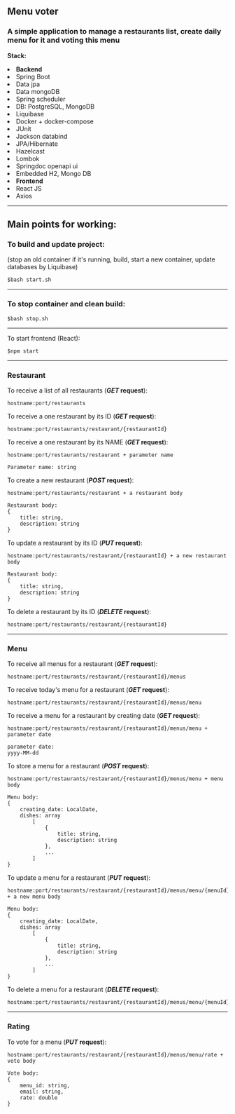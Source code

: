 <h2> Menu voter</h2>
<h3> A simple application to manage a restaurants list, create daily menu for it and voting this menu</h3>

<b>Stack:</b>
<li><b>Backend</b></li>
<li>Spring Boot</li>
<li>Data jpa</li>
<li>Data mongoDB</li>
<li>Spring scheduler</li>
<li>DB: PostgreSQL, MongoDB</li>
<li>Liquibase</li>
<li>Docker + docker-compose</li>
<li>JUnit</li>
<li>Jackson databind</li>
<li>JPA/Hibernate</li>
<li>Hazelcast</li>
<li>Lombok</li>
<li>Springdoc openapi ui</li>
<li>Embedded H2, Mongo DB</li>
<li><b>Frontend</b></li>
<li>React JS</li>
<li>Axios</li>
<hr>
<h2>Main points for working:</h2>


<h3>To build and update project:</h3>
<p>(stop an old container if it's running, build, start a new container, update databases by Liquibase)</p>

    $bash start.sh
<hr>

<h3>To stop container and clean build:</h3>
    
    $bash stop.sh
<hr>

<p>To start frontend (React):</p>

    $npm start
<hr>

<h3>Restaurant</h3>
<p>
    To receive a list of all restaurants (<b><i>GET</i> request</b>): 

    hostname:port/restaurants
</p>


<p>
    To receive a one restaurant by its ID (<b><i>GET</i> request</b>):

    hostname:port/restaurants/restaurant/{restaurantId}
</p>


<p>
    To receive a one restaurant by its NAME (<b><i>GET</i> request</b>):

    hostname:port/restaurants/restaurant + parameter name

    Parameter name: string
</p>


<p>
    To create a new restaurant (<b><i>POST</i> request</b>):

    hostname:port/restaurants/restaurant + a restaurant body

    Restaurant body:
    {
        title: string,
        description: string
    }
</p>


<p>
    To update a restaurant by its ID (<b><i>PUT</i> request</b>):

    hostname:port/restaurants/restaurant/{restaurantId} + a new restaurant body

    Restaurant body:
    {
        title: string,
        description: string
    }
</p>


<p>
    To delete a restaurant by its ID (<b><i>DELETE</i> request</b>):

    hostname:port/restaurants/restaurant/{restaurantId}
</p>
<hr>

<h3>Menu</h3>
<p>
    To receive all menus for a restaurant (<b><i>GET</i> request</b>):
    
    hostname:port/restaurants/restaurant/{restaurantId}/menus
</p>

<p>
    To receive today's menu for a restaurant (<b><i>GET</i> request</b>):

    hostname:port/restaurants/restaurant/{restaurantId}/menus/menu
</p>

<p>
    To receive a menu for a restaurant by creating date (<b><i>GET</i> request</b>):

    hostname:port/restaurants/restaurant/{restaurantId}/menus/menu + parameter date

    parameter date: 
    yyyy-MM-dd
</p>

<p>
    To store a menu for a restaurant (<b><i>POST</i> request</b>):

    hostname:port/restaurants/restaurant/{restaurantId}/menus/menu + menu body
    
    Menu body:
    {
        creating_date: LocalDate,
        dishes: array
            [
                {
                    title: string,
                    description: string
                },  
                ...
            ]
    }
</p>

<p>
    To update a menu for a restaurant (<b><i>PUT</i> request</b>):

    hostname:port/restaurants/restaurant/{restaurantId}/menus/menu/{menuId} + a new menu body
    
    Menu body:
    {
        creating_date: LocalDate,
        dishes: array
            [
                {
                    title: string,
                    description: string
                },  
                ...
            ]
    }
</p>

<p>
    To delete a menu for a restaurant (<b><i>DELETE</i> request</b>):

    hostname:port/restaurants/restaurant/{restaurantId}/menus/menu/{menuId}
</p>
<hr>

<h3>Rating</h3>

<p>
    To vote for a menu (<b><i>PUT</i> request</b>):
    
    hostname:port/restaurants/restaurant/{restaurantId}/menus/menu/rate + vote body
    
    Vote body:
    {
        menu_id: string,
        email: string,
        rate: double
    }
</p>
